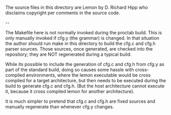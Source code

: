 The source files in this directory are Lemon by D. Richard Hipp who
disclaims copyright per comments in the source code.

--

The Makefile here is not normally invoked during the proctab build.
This is only manually invoked if cfg.y (the grammar) is changed. In
that situation the author should run make in this directory to build
the cfg.c and cfg.h parser sources. Those sources, once generated,
are checked into the repository; they are NOT regenerated during a
typical build.

While its possible to include the generation of cfg.c and cfg.h from
cfg.y as part of the standard build, doing so causes some hassle with
cross-compiled environments, where the lemon executable would be cross
compiled for a target architecture, but then needs to be executed during
the build to generate cfg.c and cfg.h. (But the host architecture cannot
execute it, because it cross compiled lemon for another architecture).

It is much simpler to pretend that cfg.c and cfg.h are fixed sources
and manually regenerate than whenever cfg.y changes.
